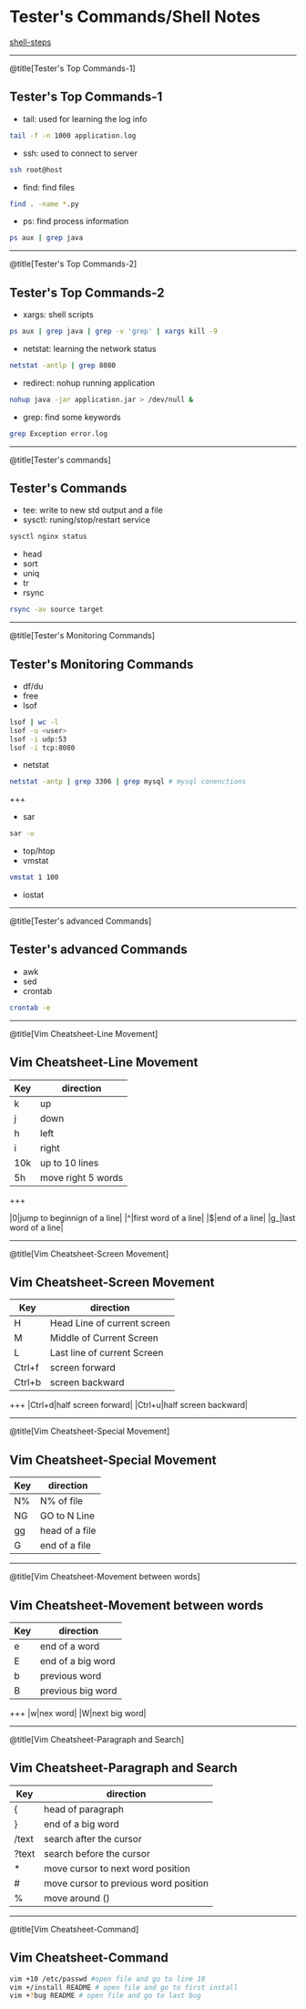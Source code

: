 
# Tester's Commands/Shell Notes

[shell-steps](http://gitpitch.com/allroundtesters/Shell-Steps)

---

@title[Tester's Top Commands-1]
## Tester's Top Commands-1

- tail: used for learning the log info

```sh
tail -f -n 1000 application.log
```

- ssh: used to connect to server

```sh
ssh root@host
```

- find: find files

```sh
find . -name *.py 
```

- ps: find process information

```sh
ps aux | grep java
```

--- 

@title[Tester's Top Commands-2]
## Tester's Top Commands-2

- xargs: shell scripts

```sh
ps aux | grep java | grep -v 'grep' | xargs kill -9
```

- netstat: learning the network status

```sh
netstat -antlp | grep 8080
```

- redirect:  nohup running application

```sh
nohup java -jar application.jar > /dev/null & 
```

- grep: find some keywords

```sh
grep Exception error.log
```

---

@title[Tester's commands]
## Tester's Commands

- tee: write to new std output and a file
- sysctl: runing/stop/restart service

```sh
sysctl nginx status
```

- head
- sort
- uniq
- tr
- rsync

```sh
rsync -av source target
```

---

@title[Tester's Monitoring Commands]
## Tester's Monitoring Commands

- df/du
- free
- lsof

```sh
lsof | wc -l
lsof -u <user>
lsof -i udp:53
lsof -i tcp:8080
```

- netstat

```sh
netstat -antp | grep 3306 | grep mysql # mysql conenctions
```

+++

- sar

```sh
sar -u
```

- top/htop
- vmstat

```sh
vmstat 1 100
```

- iostat

---

@title[Tester's advanced Commands]
## Tester's advanced Commands

- awk
- sed
- crontab

```sh
crontab -e
```

---
@title[Vim Cheatsheet-Line Movement]
## Vim Cheatsheet-Line Movement

|Key|direction|
|---|---------|
|k|up|
|j|down|
|h|left|
|i|right|
|10k|up to 10 lines|
|5h|move right 5 words|

+++ 

|0|jump to beginnign of a line|
|^|first word of a line|
|$|end of a line|
|g_|last word of a line|

---
@title[Vim Cheatsheet-Screen Movement]
## Vim Cheatsheet-Screen Movement

|Key|direction|
|---|---------|
|H|Head Line of current screen|
|M|Middle of Current Screen|
|L|Last line of current Screen|
|Ctrl+f|screen forward|
|Ctrl+b|screen backward|
+++
|Ctrl+d|half screen forward|
|Ctrl+u|half screen backward|

---

@title[Vim Cheatsheet-Special Movement]
## Vim Cheatsheet-Special Movement

|Key|direction|
|---|---------|
|N%|N% of file|
|NG|GO to N Line|
|gg|head of a file|
|G|end of a file|

---

@title[Vim Cheatsheet-Movement between words]
## Vim Cheatsheet-Movement between words

|Key|direction|
|---|---------|
|e| end of a word|
|E|end of a big word|
|b|previous word|
|B|previous big word|
+++
|w|nex word|
|W|next big word|

---

@title[Vim Cheatsheet-Paragraph and Search]
## Vim Cheatsheet-Paragraph and Search

|Key|direction|
|---|---------|
|{|head of paragraph|
|}|end of a big word|
|/text|search after the cursor|
|?text|search before the cursor|
|*|move cursor to next word position|
|#|move cursor to previous word position|
|%|move around ()|

---

@title[Vim Cheatsheet-Command]
## Vim Cheatsheet-Command

```sh
vim +10 /etc/passwd #open file and go to line 10
vim +/install README # open file and go to first install
vim +?bug README # open file and go to last bug
```